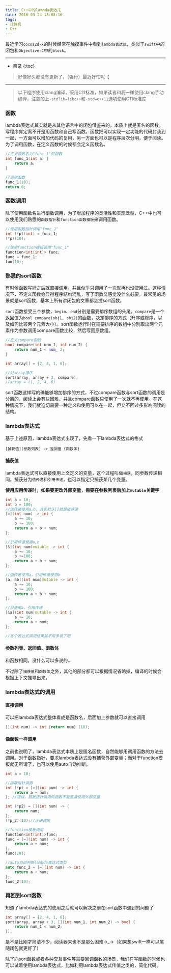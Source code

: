 ```yaml
---
title: C++中的lambda表达式
date: 2016-03-24 18:08:16
tags:
- 计算机
- C++
---
```


最近学习`cocos2d-x`的时候经常在触摸事件中看到`lambda表达式`，类似于`swift`中的闭包和`Objective-C`中的`block`。

<!-- more -->

---

* 目录
{:toc}

> 好像好久都没有更新了，（~~强行~~）最近好忙呢【

---

> 以下程序使用clang编译，采用C11标准，如果读者和我一样使用clang手动编译，注意加上`-stdlib=libc++`和`-std=c++11`选项使用C11标准库

### 函数

lambda表达式其实就是从其他语言中的闭包借鉴来的，本质上就是匿名的函数。写程序肯定离不开是用函数和自己写函数。函数把可以实现一定功能的代码封装到一起，一方面可以增加代码的复用，另一方面也可以是程序层次分明，便于阅读。为了调用函数，在定义函数的时候都会定义函数名。

~~~ cpp
//定义函数名为"func_1"的函数
int func_1(int a) {
    return a;
}

//调用函数
func_1(10);
return 0;
~~~

### 函数调用

除了使用函数名进行函数调用，为了增加程序的灵活性和实现泛型，C++中也可以使用我们熟悉的`函数指针`和`function函数模板`来调用函数。

~~~ cpp 
//使用函数指针调用"func_1"
int (*p)(int) = func_1;
(*p)(10);

//使用function模板调用"func_1"
function<int(int)> func;
func = func_1;
fun(10);
~~~

### 熟悉的sort函数

有时候函数写好之后就直接调用，并且似乎只调用了一次就再也没使用过。这种情况下，不定义函数会显得程序结构混乱，写了函数又感觉没什么必要。最常见的场景就是sort函数，基本上所有讲闭包的文章都会提sort函数。

`sort`函数接受三个参数，`begin`、`end`分别是需要排序数组的头尾，`compare`是一个返回值为`bool compare(obj1, obj2)`的函数，决定排序的方式（升序或降序，以及如何比较两个元素大小）。sort函数运行时在需要排序的数组中分别取出两个元素作为参数调用compare函数比较，然后写回原数组。

~~~ cpp
//定义compare函数
bool compare(int num_1, int num_2) {
    return num_1 < num_ 2;
}

int array[] = {2, 4, 1, 6};

//对array排序
sort(array, array + 3, compare);
//array = (1, 2, 4, 6)
~~~

sort函数这样写的确能够增加排序的方式，不过compare函数与sort函数的调用是分离的，阅读上会有些困难，并且compare函数只使用了一次就不再使用。在这种情况下，我们就迫切需要一种定义和使用可以在一起，但又不回过多影响阅读的结构。

### lambda表达式

基于上述原因，lambda表达式出现了，先看一下lambda表达式的格式

`[捕获值](参数列表) -> 返回值 {函数体}`

#### 捕获值

lambda表达式可以直接使用上文定义的变量，这个过程叫做`捕获`，同参数传递相同，捕获分为`值传递`和`引用传递`，也可以指定只捕获某几个变量。

**使用应用传递时，如果要更改外部变量，需要在参数列表后加上`mutable`关键字**

~~~ cpp
int a = 10;
int b = 100;
//值传递使用a,b，其实默认[]就是值传递
[=](int num) -> int {
    a += 10;
    b += 100;
    return a + b + num;
};

//引用传递使用a,b
[&](int num)mutable -> int {
    a += 10;
    b +=100;
    return a + b + num;
};

//值传递使用a，引用传递使用b
[a, &b](int num)mutable -> int {
    a += 10;
    b += 100;
    return a + b + num;
};

//只使用a，引用传递
[&a](int num)mutable -> int {
    a += 10;
    return a + num;
};

//各个表达式调用结果就不用多说了吧
~~~

#### 参数列表、返回值、函数体

和函数相同，没什么可以多说的...

不过除了`捕获值`和`函数体`之外，其他的部分都可以根据情况省略掉，编译的时候会根据上下文推导出来。

### lambda表达式的调用

#### 直接调用

可以把lambda表达式整体看成是函数名，后面加上参数就可以直接调用

~~~ cpp
[](int num) -> int {return num} (10);
~~~

#### 像函数一样调用

之前也说明了，lambda表达式本质上是匿名函数，自然能够用调用函数的方法去调用。对于函数指针，要求lambda表达式没有捕获外部变量；而对于function模板就无所谓了，也可以使用auto自动推断。

~~~ cpp
int a = 10;

//函数指针调用
int (*p) = [=](int num) -> int {
    return a + num;
}; //错误，函数指针调用的函数不能直接使用外部变量

int (*p2) = [](int num) -> {
    return num;
};
(*p_2)(10);//正确调用

//function模板调用
function<int(int)>func;
func = [=](int num) -> int {
    return a + num;
};
func(10);

//auto自动判断lambda表达式类型
auto func_2 = [=](int num) -> int {
    return a + num;
};
func_2(10);
~~~

### 再回到sort函数

知道了lambda表达式的使用之后就可以解决之前在sort函数中遇到的问题了

~~~ cpp
int array[] = {2, 4, 1, 6};
sort(array, array + 3, [](int num_1, int num_2) -> bool {
    return num_1 < num_2;
});
~~~

是不是比刚才简洁不少，阅读器来也不是那么困难→_→（如果想swift一样可以尾随闭包就更好了）

除了向sort函数或者各种交互事件等需要回调函数的场景，我们在写函数的时候也可以试着使用lambda表达式，比如利用lambda表达式传值之类的，简化代码。